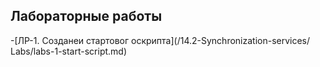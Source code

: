 ## Лабораторные работы
-[ЛР-1. Созданеи стартовог оскрипта](/14.2-Synchronization-services/ Labs/labs-1-start-script.md)
